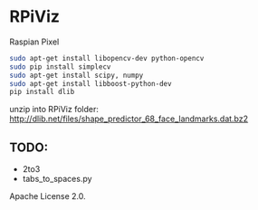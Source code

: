 
# RPiViz


Raspian Pixel
```bash
sudo apt-get install libopencv-dev python-opencv
sudo pip install simplecv
sudo apt-get install scipy, numpy
sudo apt-get install libboost-python-dev
pip install dlib
```
unzip into RPiViz folder:
http://dlib.net/files/shape_predictor_68_face_landmarks.dat.bz2


## TODO:
* 2to3 
* tabs_to_spaces.py

Apache License 2.0.
